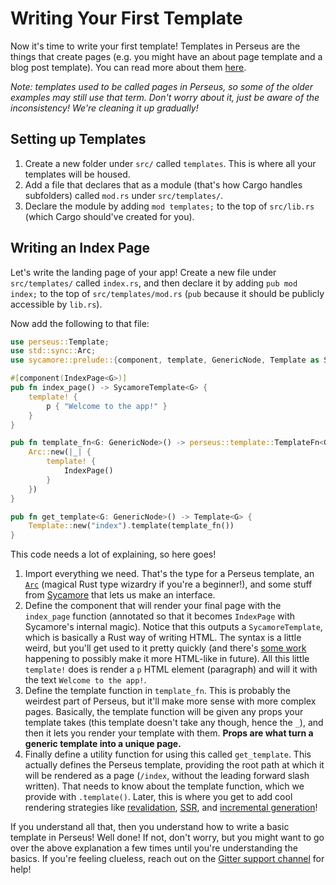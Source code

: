 # Writing Your First Template

Now it's time to write your first template! Templates in Perseus are the things that create pages (e.g. you might have an about page template and a blog post template). You can read more about them [here](https://arctic-hen7.github.io/perseus/arch.html#templates-and-pages).

*Note: templates used to be called pages in Perseus, so some of the older examples may still use that term. Don't worry about it, just be aware of the inconsistency! We're cleaning it up gradually!*

## Setting up Templates

1. Create a new folder under `src/` called `templates`. This is where all your templates will be housed.
2. Add a file that declares that as a module (that's how Cargo handles subfolders) called `mod.rs` under `src/templates/`.
3. Declare the module by adding `mod templates;` to the top of `src/lib.rs` (which Cargo should've created for you).

## Writing an Index Page


Let's write the landing page of your app! Create a new file under `src/templates/` called `index.rs`, and then declare it by adding `pub mod index;` to the top of `src/templates/mod.rs` (`pub` because it should be publicly accessible by `lib.rs`).

Now add the following to that file:

```rust
use perseus::Template;
use std::sync::Arc;
use sycamore::prelude::{component, template, GenericNode, Template as SycamoreTemplate};

#[component(IndexPage<G>)]
pub fn index_page() -> SycamoreTemplate<G> {
    template! {
        p { "Welcome to the app!" }
    }
}

pub fn template_fn<G: GenericNode>() -> perseus::template::TemplateFn<G> {
    Arc::new(|_| {
        template! {
            IndexPage()
        }
    })
}

pub fn get_template<G: GenericNode>() -> Template<G> {
    Template::new("index").template(template_fn())
}
```

This code needs a lot of explaining, so here goes!

1. Import everything we need. That's the type for a Perseus template, an [`Arc`](https://doc.rust-lang.org/std/sync/struct.Arc.html) (magical Rust type wizardry if you're a beginner!), and some stuff from [Sycamore](https://github.com/sycamore-rs/sycamore) that lets us make an interface.
2. Define the component that will render your final page with the `index_page` function (annotated so that it becomes `IndexPage` with Sycamore's internal magic). Notice that this outputs a `SycamoreTemplate`, which is basically a Rust way of writing HTML. The syntax is a little weird, but you'll get used to it pretty quickly (and there's [some work](https://github.com/sycamore-rs/sycamore/issues/23) happening to possibly make it more HTML-like in future). All this little `template!` does is render a `p` HTML element (paragraph) and will it with the text `Welcome to the app!`.
3. Define the template function in `template_fn`. This is probably the weirdest part of Perseus, but it'll make more sense with more complex pages. Basically, the template function will be given any props your template takes (this template doesn't take any though, hence the `_`), and then it lets you render your template with them. **Props are what turn a generic template into a unique page.**
4. Finally define a utility function for using this called `get_template`. This actually defines the Perseus template, providing the root path at which it will be rendered as a page (`/index`, without the leading forward slash written). That needs to know about the template function, which we provide with `.template()`. Later, this is where you get to add cool rendering strategies like [revalidation](https://arctic-hen7.github.io/perseus/strategies/revalidation.html), [SSR](https://arctic-hen7.github.io/perseus/strategies/request_state.html), and [incremental generation](https://arctic-hen7.github.io/perseus/strategies/incremental.html)!

If you understand all that, then you understand how to write a basic template in Perseus! Well done! If not, don't worry, but you might want to go over the above explanation a few times until you're understanding the basics. If you're feeling clueless, reach out on the [Gitter support channel](https://gitter.im/perseus-framework/support) for help!
